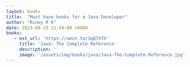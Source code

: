 ```yaml
---
layout: books
title:  "Must have books for a Java Developer"
author: "Rinoy R K"
date: 2023-08-25 21:59:00 +0800
books:
   - ext_url: 'https://amzn.to/3qQlhTh'
     title: 'Java: The Complete Reference'
     description: ''
     image: '/assets/img/books/java/Java-The-Complete-Reference.jpg'
---
```

